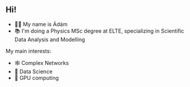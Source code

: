 ## Hi!

- 👨‍💻 My name is Ádám
- 📚️ I'm doing a Physics MSc degree at ELTE, specializing in Scientific Data Analysis and Modelling

My main interests:

- 🕸️ Complex Networks
- 💽️ Data Science
- 🧮️ GPU computing

<!--
**aturcsanyi/aturcsanyi** is a ✨ _special_ ✨ repository because its `README.md` (this file) appears on your GitHub profile.

Here are some ideas to get you started:

- 🔭 I’m currently working on ...
- 🌱 I’m currently learning ...
- 👯 I’m looking to collaborate on ...
- 🤔 I’m looking for help with ...
- 💬 Ask me about ...
- 📫 How to reach me: ...
- 😄 Pronouns: ...
- ⚡ Fun fact: ...
-->
